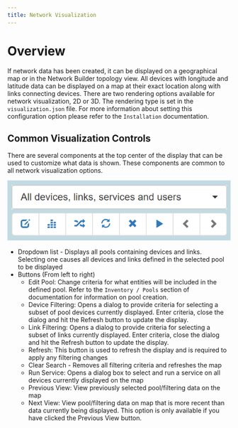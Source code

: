 ```yaml
---
title: Network Visualization
---
```


# Overview

If network data has been created, it can be displayed on a geographical
map or in the Network Builder topology view. All devices with longitude and
latitude data can be displayed on a map at their exact location along with
links connecting devices. There are two rendering options available for
network visualization, 2D or 3D.  The rendering type is set in the
`visualization.json` file.  For more information about setting this
configuration option please refer to the `Installation` documentation.

## Common Visualization Controls

There are several components at the top center of the display that
can be used to customize what data is shown.  These components are common to 
all network visualization options.

![Main Controls](../_static/visualization/controls_1.png)

- Dropdown list - Displays all pools containing devices and links. Selecting
one causes all devices and links defined in the selected pool to be displayed
- Buttons (From left to right)
    - Edit Pool: Change criteria for what entities will be included in the
      defined pool.  Refer to the `Inventory / Pools` section of documentation
      for information on pool creation.
    - Device Filtering: Opens a dialog to provide criteria for selecting a
      subset of pool devices currently displayed.  Enter criteria, close the
      dialog and hit the Refresh button to update the display.
    - Link Filtering: Opens a dialog to provide criteria for selecting a subset
      of links currently displayed.  Enter criteria, close the dialog and hit
      the Refresh button to update the display.
    - Refresh: This button is used to refresh the display and is required 
      to apply any filtering changes
    - Clear Search - Removes all filtering criteria and refreshes the map
    - Run Service: Opens a dialog box to select and run a service on all
      devices currently displayed on the map
    - Previous View: View previously selected pool/filtering data on the map
    - Next View: View pool/filtering data on map that is more recent than data
      currently being displayed. This option is only available if you have
      clicked the Previous View button.

